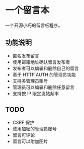 # 一个留言本

一个开源小巧的留言板程序。

## 功能说明

* 匿名发布留言
* 使用邮箱地址确认留言发布者
* 发布者可以编辑和删除自己的留言
* 基于 HTTP AUTH 的管理员功能
* 支持多管理员账号
* 管理员可以编辑和删除任意留言
* 支持按 IP 限定发帖频率

## TODO

* CSRF 保护
* 使用加密的管理员账号
* 留言可评论
* 留言可以附加图片

